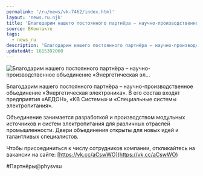 ```yaml
---
permalink: '/ru/news/vk-7462/index.html'
layout: 'news.ru.njk'
title: 'Благодарим нашего постоянного партнёра – научно-производственное объединение «Энергетическая эл…'
source: ВКонтакте
tags:
  - news_ru
description: 'Благодарим нашего постоянного партнёра – научно-производственное объединение «Энергетическая эл…'
updatedAt: 1615392060
---
```

![Благодарим нашего постоянного партнёра – научно-производственное объединение «Энергетическая эл…](https://sun9-41.userapi.com/sun9-87/impg/fXlKNTf6-vmxd18K1JbgC2UpSVncXYsVagQn-w/bPMcHlkO0nc.jpg?size=1280x960&quality=96&sign=84e84e39f695fc285eecd1f24922804c&c_uniq_tag=bjNdpJSq7zxIhY-Yhq8yBfrRHdt4VNN_HJeypSxAe2I&type=album)

Благодарим нашего постоянного партнёра – научно-производственное объединение «Энергетическая электроника». В его состав входят предприятия «АЕДОН», «КВ Системы» и «Специальные системы электропитания».

Объединение занимается разработкой и производством модульных источников и систем электропитания для различных отраслей промышленности. Двери объединения открыты для новых идей и талантливых специалистов.

Чтобы присоединиться к числу сотрудников компании, откликайтесь на вакансии на сайте: [https://vk.cc/aCswWO](https://vk.cc/aCswWO)

#Партнёры@physvsu
